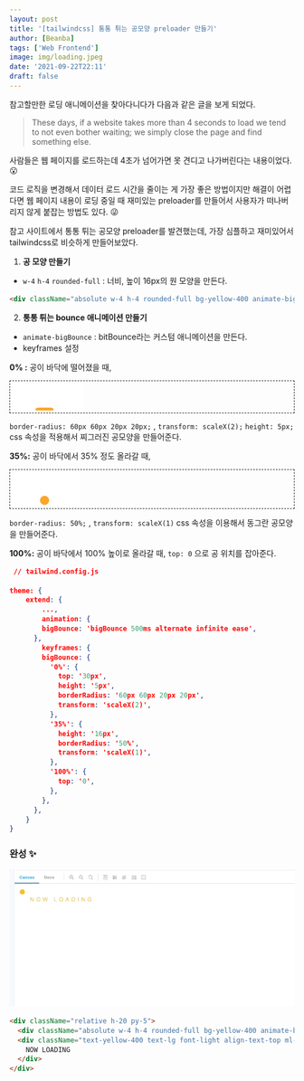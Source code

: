 ```yaml
---
layout: post
title: '[tailwindcss] 통통 튀는 공모양 preloader 만들기'
author: [Beanba]
tags: ['Web Frontend']
image: img/loading.jpeg
date: '2021-09-22T22:11'
draft: false
---
```


참고할만한 로딩 애니메이션을 찾아다니다가 다음과 같은 글을 보게 되었다.

> These days, if a website takes more than 4 seconds to load we tend to not even bother waiting; we simply close the page and find something else.

사람들은 웹 페이지를 로드하는데 4초가 넘어가면 못 견디고 나가버린다는 내용이었다. 😮

코드 로직을 변경해서 데이터 로드 시간을 줄이는 게 가장 좋은 방법이지만 해결이 어렵다면 웹 페이지 내용이 로딩 중일 때 재미있는 preloader를 만들어서 사용자가 떠나버리지 않게 붙잡는 방법도 있다. 😜

참고 사이트에서 통통 튀는 공모양 preloader를 발견했는데, 가장 심플하고 재미있어서 tailwindcss로 비슷하게 만들어보았다.

1. **공 모양 만들기**

- `w-4` `h-4` `rounded-full` : 너비, 높이 16px의 원 모양을 만든다.

```html
<div className="absolute w-4 h-4 rounded-full bg-yellow-400 animate-bigBounce" />
```

2. **통통 튀는 bounce 애니메이션 만들기**

- `animate-bigBounce` : bitBounce라는 커스텀 애니메이션을 만든다.
- keyframes 설정

**0% :** 공이 바닥에 떨어졌을 때,

<div style="border:1px dashed;">
  <img src="./img/bouncing-ball-1.png"  />
</div>

`border-radius: 60px 60px 20px 20px;` , `transform: scaleX(2);` `height: 5px;` css 속성을 적용해서 찌그러진 공모양을 만들어준다.

**35%:** 공이 바닥에서 35% 정도 올라갈 때,

<div style="border:1px dashed;">
  <img src="./img/bouncing-ball-2.png"  />
</div>

`border-radius: 50%;` , `transform: scaleX(1)` css 속성을 이용해서 동그란 공모양을 만들어준다.

**100%:** 공이 바닥에서 100% 높이로 올라갈 때, `top: 0` 으로 공 위치를 잡아준다.

```json
 // tailwind.config.js

theme: {
	extend: {
		...,
		animation: {
        bigBounce: 'bigBounce 500ms alternate infinite ease',
      },
		keyframes: {
        bigBounce: {
          '0%': {
            top: '30px',
            height: '5px',
            borderRadius: '60px 60px 20px 20px',
            transform: 'scaleX(2)',
          },
          '35%': {
            height: '16px',
            borderRadius: '50%',
            transform: 'scaleX(1)',
          },
          '100%': {
            top: '0',
          },
        },
      },
	}
}
```

### 완성 ✨

![Bouncing Ball](./img/bouncing-ball-loading.gif)

```html
<div className="relative h-20 py-5">
  <div className="absolute w-4 h-4 rounded-full bg-yellow-400 animate-bigBounce" />
  <div className="text-yellow-400 text-lg font-light align-text-top ml-8 tracking-widest">
    NOW LOADING
  </div>
</div>
```
